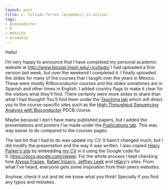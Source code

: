 ```yaml
---
layout: post
title: L. Collado Torres (academic) is online!
tags:
- Bioconductor
- R
- Website
- Academia
---
```

<p>Hello!</p>
<p>I&#8217;m very happy to announce that I have completed my personal academic website at <a href="http://www.biostat.jhsph.edu/~lcollado/index.html#.UDKHKtCe5Ls"><a href="http://www.biostat.jhsph.edu/~lcollado/">http://www.biostat.jhsph.edu/~lcollado/</a></a> I had uploaded a first version last week, but over the weekend I completed it. I finally uploaded the slides for many of the courses that I taught over the years in Mexico. These were mostly R/Bioconductor courses and the slides sometimes are in Spanish and other times in English. I added country flags to make it clear for the visitors what they&#8217;ll find. There certainly were more slides to share than what I had thought! You&#8217;ll find them under the <a href="http://www.biostat.jhsph.edu/~lcollado/teaching.html#.UDKI0tCe5Ls">Teaching tab</a> which will direct you to the course-specific sites such as the <a href="http://www.biostat.jhsph.edu/~lcollado/PDCB-HTS.html#.UDKI_NCe5Ls">High-Throughput Sequencing Analysis with Bioconductor</a> PDCB course. </p>
<p>Maybe because I don&#8217;t have many published papers, but I added the presentations and posters I&#8217;ve made under the <a href="http://www.biostat.jhsph.edu/~lcollado/publications.html#.UDKJqtCe5Ls">Publications tab</a>. This was way easier to do compared to the courses pages.</p>
<p>The last bit that I had to do was update my CV. It hasn&#8217;t changed much, but I did modify the presentation and the way it was written. I also copied <a href="http://www.biostat.jhsph.edu/~hiparker/CV/">Hilary Parker&#8217;s site</a> by embedding <a href="http://www.biostat.jhsph.edu/~lcollado/cv.html#.UDKJi9Ce5Ls">my CV</a> in it using the Google code for it: <a href="https://docs.google.com/viewer"><a href="https://docs.google.com/viewer">https://docs.google.com/viewer</a></a>. For the whole process I kept checking how <a href="http://www.biostat.jhsph.edu/~afrazee/">Alyssa Frazee</a>, <a href="http://rafalab.jhsph.edu/">Rafael Irizarry</a>, <a href="http://www.biostat.jhsph.edu/~jleek/">Jeffrey Leek</a> and <a href="http://www.biostat.jhsph.edu/~hiparker/">Hilary</a>'s sites. From what I've heard, everyone gets some inspiration from their peers websites.</p>
<p>Anyhow, check it out and let me know what you think! Specially if you find any typos and mistakes.</p>
